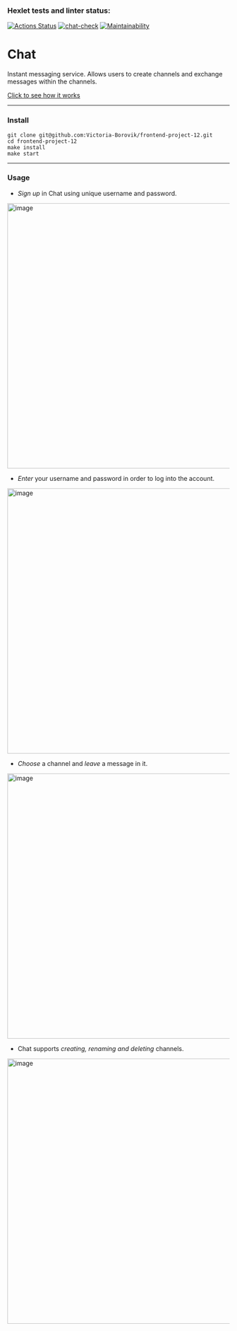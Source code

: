 ### Hexlet tests and linter status:
[![Actions Status](https://github.com/Victoria-Borovik/frontend-project-12/actions/workflows/hexlet-check.yml/badge.svg)](https://github.com/Victoria-Borovik/frontend-project-12/actions)
[![chat-check](https://github.com/Victoria-Borovik/frontend-project-12/actions/workflows/chat-check.yml/badge.svg)](https://github.com/Victoria-Borovik/frontend-project-12/actions/workflows/chat-check.yml)
[![Maintainability](https://api.codeclimate.com/v1/badges/020d8c092cda3c6441db/maintainability)](https://codeclimate.com/github/Victoria-Borovik/frontend-project-12/maintainability)

# Chat
Instant messaging service.
Allows users to create channels and exchange messages within the channels.

[Click to see how it works](https://chat-app-07ev.onrender.com)
___
### Install
```
git clone git@github.com:Victoria-Borovik/frontend-project-12.git
cd frontend-project-12
make install
make start
```
___
### Usage
- *Sign up* in Chat using unique username and password.
<img width="600" alt="image" src="https://github.com/Victoria-Borovik/frontend-project-12/assets/103994412/bcc19ff5-2988-4bc3-b93c-bcd5871d4ada">
    

- *Enter* your username and password in order to log into the account.
<img width="600" alt="image" src="https://github.com/Victoria-Borovik/frontend-project-12/assets/103994412/a873c3c9-57c4-43d7-80e4-c5700897fb35">
    

- *Choose* a channel and *leave* a message in it.
<img width="600" alt="image" src="https://github.com/Victoria-Borovik/frontend-project-12/assets/103994412/a3b2ec66-c752-41cf-8cd0-3aba6f23f1eb">
    

- Сhat supports *creating, renaming and deleting* channels.
<img width="600" alt="image" src="https://github.com/Victoria-Borovik/frontend-project-12/assets/103994412/978bb58c-a1dd-4b51-be9b-386020b6f3bc">
    
